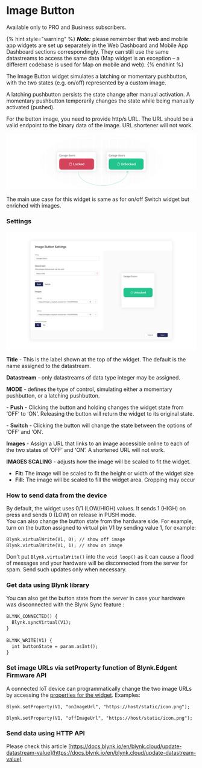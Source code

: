 # Image Button

Available only to PRO and Business subscribers.

{% hint style="warning" %}
_**Note:**_ please remember that web and mobile app widgets are set up separately in the Web Dashboard and Mobile App Dashboard sections correspondingly. They can still use the same datastreams to access the same data (Map widget is an exception – a different codebase is used for Map on mobile and web).
{% endhint %}

The Image Button widget simulates a latching or momentary pushbutton, with the two states (e.g. on/off) represented by a custom image.&#x20;

A latching pushbutton persists the state change after manual activation. A momentary pushbutton temporarily changes the state while being manually activated (pushed).

For the button image, you need to provide http/s URL. The URL should be a valid endpoint to the binary data of the image. URL shortener will not work.

![](../../.gitbook/assets/image-button-widget-newsletter.png)

The main use case for this widget is same as for on/off Switch widget but enriched with images.

### Settings

![Image Button SEttings](../../.gitbook/assets/image-button-widget-settings-documentation.png)

**Title** - This is the label shown at the top of the widget. The default is the name assigned to the datastream.

**Datastream** - only datastreams of data type integer may be assigned.

**MODE** - defines the type of control, simulating either a momentary pushbutton, or a latching pushbutton.

\- **Push** - Clicking the button and holding changes the widget state from ‘OFF’ to ‘ON’. Releasing the button will return the widget to its original state.

\- **Switch** - Clicking the button will change the state between the options of ‘OFF’ and ‘ON’.

**Images** - Assign a URL that links to an image accessible online to each of the two states of ‘OFF’ and ‘ON’. A shortened URL will not work.

**IMAGES SCALING** - adjusts how the image will be scaled to fit the widget.

* **Fit:** The image will be scaled to fit the height or width of the widget size
* **Fill:** The image will be scaled to fill the widget area. Cropping may occur

### How to send data from the device

By default, the widget uses 0/1 (LOW/HIGH) values. It sends 1 (HIGH) on press and sends 0 (LOW) on release in PUSH mode.\
You can also change the button state from the hardware side. For example, turn on the button assigned to virtual pin V1 by sending value 1, for example:

```
Blynk.virtualWrite(V1, 0); // show off image
Blynk.virtualWrite(V1, 1); // show on image
```

Don't put `Blynk.virtualWrite()` into the `void loop()` as it can cause a flood of messages and your hardware will be disconnected from the server for spam. Send such updates only when necessary.

### Get data using Blynk library

You can also get the button state from the server in case your hardware was disconnected with the Blynk Sync feature :

```
BLYNK_CONNECTED() {
  Blynk.syncVirtual(V1);
}

BLYNK_WRITE(V1) {
  int buttonState = param.asInt();
}
```

### Set image URLs via setProperty function **of** Blynk.Edgent Firmware API

A connected IoT device can programmatically change the two image URLs by accessing the [properties for the widget](../../blynk.edgent-firmware-api/widget-properties.md).  Examples:

```
Blynk.setProperty(V1, "onImageUrl", "https://host/static/icon.png");
```

```
Blynk.setProperty(V1, "offImageUrl", "https://host/static/icon.png");
```

### Send data using HTTP API

Please check this article [https://docs.blynk.io/en/blynk.cloud/update-datastream-value](https://docs.blynk.io/en/blynk.cloud/update-datastream-value)
